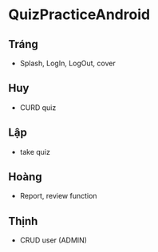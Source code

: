 # QuizPracticeAndroid
## Tráng
- Splash, LogIn, LogOut, cover
## Huy
- CURD quiz
## Lập
- take quiz
## Hoàng
- Report, review function
## Thịnh
- CRUD user (ADMIN)

